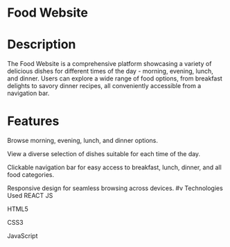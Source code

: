 # Food Website
# Description
The Food Website is a comprehensive platform showcasing a variety of delicious dishes for different times of the day - morning, evening, lunch, and dinner. Users can explore a wide range of food options, from breakfast delights to savory dinner recipes, all conveniently accessible from a navigation bar.

# Features
Browse morning, evening, lunch, and dinner options.

View a diverse selection of dishes suitable for each time of the day.

Clickable navigation bar for easy access to breakfast, lunch, dinner, and all food categories.

Responsive design for seamless browsing across devices.
#v Technologies Used
REACT JS 

HTML5

CSS3

JavaScript 
